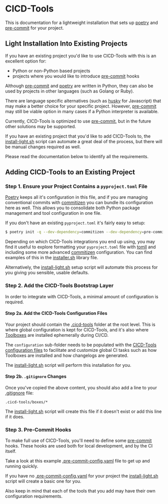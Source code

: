 # CICD-Tools

This is documentation for a lightweight installation that sets up [poetry](https://python-poetry.org/) and [pre-commit](https://pre-commit.com/) for your project.

## Light Installation Into Existing Projects

If you have an existing project you'd like to use CICD-Tools with this is an excellent option for:
- Python or non-Python based projects
- projects where you would like to introduce [pre-commit](https://pre-commit.com/) hooks

Although [pre-commit](https://pre-commit.com/) and [poetry](https://python-poetry.org/) are written in Python, they can also be used by projects in other languages (such as Golang or Ruby).

There are language specific alternatives (such as [husky](https://github.com/typicode/husky) for Javascript) that may make a better choice for your specific project.  However, [pre-commit](https://pre-commit.com/) may still be viable option in many cases if a Python interpreter is available.

Currently, CICD-Tools is optimized to use [pre-commit](https://pre-commit.com/), but in the future other solutions may be supported.

If you have an existing project that you'd like to add CICD-Tools to, the [install-light.sh](../../scripts/install-light.sh) script can automate a great deal of the process, but there will be manual changes required as well.

Please read the documentation below to identify all the requirements.

## Adding CICD-Tools to an Existing Project

### Step 1. Ensure your Project Contains a `pyproject.toml` File

[Poetry](https://python-poetry.org/) keeps all it's configuration in this file, and if you are managing conventional commits with [commitizen](https://pypi.org/project/commitizen/) you can bundle its configuration here as well.  This allows you to consolidate both Python package management and tool configuration in one file.

If you don't have an existing `pyproject.toml` it's fairly easy to setup:

```bash
$ poetry init -q --dev-dependency=commitizen --dev-dependency=pre-commit
```

Depending on which CICD-Tools integrations you end up using, you may find it useful to explore formatting your `pyproject.toml` file with [tomll](https://github.com/pelletier/go-toml) and including some more advanced [commitizen](https://pypi.org/project/commitizen/) configuration.  You can find examples of this in the [installer.sh](../../scripts/libraries/installer.sh) library file.

Alternatively, the [install-light.sh](../../scripts/install-light.sh) setup script will automate this process for you giving you sensible, usable defaults.

### Step 2. Add the CICD-Tools Bootstrap Layer

In order to integrate with CICD-Tools, a minimal amount of configuration is required.

#### Step 2a. Add the CICD-Tools Configuration Files

Your project should contain the [.cicd-tools](../../.cicd-tools) folder at the root level.  This is where global configuration is kept for CICD-Tools, and it's also where [Toolboxes](../../cicd-tools/boxes) are installed ephemerally during CI/CD.

The `configuration` sub-folder needs to be populated with the [CICD-Tools configuration files](../../.cicd-tools/configuration) to facilitate and customize global CI tasks such as how Toolboxes are installed and how changelogs are generated.

The [install-light.sh](../../scripts/install-light.sh) script will perform this installation for you.

#### Step 2b. `.gitignore` Changes

Once you've copied the above content, you should also add a line to your [.gitignore](../../.gitignore) file:

```.gitignore
.cicd-tools/boxes/*
```

The [install-light.sh](../../scripts/install-light.sh) script will create this file if it doesn't exist or add this line if it does.

### Step 3. Pre-Commit Hooks

To make full use of CICD-Tools, you'll need to define some [pre-commit](https://pre-commit.com/) hooks.  These hooks are used both for local development, and by the CI itself.

Take a look at this example [.pre-commit-config.yaml](../../{{cookiecutter.project_slug}}/.pre-commit-config.yaml) file to get up and running quickly.

If you have no [.pre-commit-config.yaml](../../{{cookiecutter.project_slug}}/.pre-commit-config.yaml) for your project the [install-light.sh](../../scripts/install-light.sh) script will create a basic one for you.

Also keep in mind that each of the tools that you add may have their own configuration requirements.
